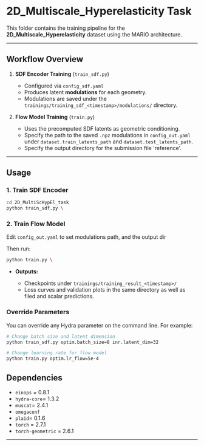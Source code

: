 # 2D_Multiscale_Hyperelasticity Task

This folder contains the training pipeline for the **2D_Multiscale_Hyperelasticity**  dataset using the MARIO architecture.

---




## Workflow Overview

1. **SDF Encoder Training** (`train_sdf.py`)

   * Configured via `config_sdf.yaml`
   * Produces latent **modulations** for each geometry.
   * Modulations are saved under the `trainings/training_sdf_<timestamp>/modulations/` directory.

2. **Flow Model Training** (`train.py`)

   * Uses the precomputed SDF latents as geometric conditioning.
   * Specify the path to the saved `.npz` modulations in `config_out.yaml` under `dataset.train_latents_path` and  `dataset.test_latents_path`.
   * Specify the output directory for the submission file 'reference'.




---

## Usage

### 1. Train SDF Encoder

```bash
cd 2D_MultiScHypEl_task
python train_sdf.py \
```

### 2. Train Flow Model

Edit `config_out.yaml` to set modulations path, and the output dir

Then run:

```bash
python train.py \

```

* **Outputs:**

  * Checkpoints under `trainings/training_result_<timestamp>/`
  * Loss curves and validation plots in the same directory as well as filed and scalar predictions.

### Override Parameters

You can override any Hydra parameter on the command line. For example:

```bash
# Change batch size and latent dimension
python train_sdf.py optim.batch_size=8 inr.latent_dim=32

# Change learning rate for flow model
python train.py optim.lr_flow=5e-4
```


## Dependencies

- `einops` = 0.8.1
- `hydra-core`= 1.3.2
- `muscat`= 2.4.1
- `omegaconf`
- `plaid`= 0.1.6 
- `torch` = 2.7.1
- `torch-geometric` = 2.6.1




---




